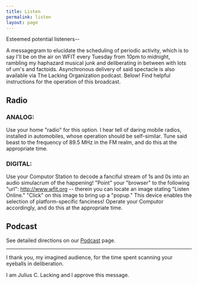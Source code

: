 ```yaml
---
title: Listen
permalink: listen
layout: page
---
```

Esteemed potential listeners--

A messagegram to elucidate the scheduling of periodic activity, which is to say I'll be on the air on WFIT every Tuesday from 10pm to midnight, rambling my haphazard musical junk and deliberating in between with lots of um's and factoids. Asynchronous delivery of said spectacle is also available via The Lacking Organization podcast. Below! Find helpful instructions for the operation of this broadcast.

## Radio

### ANALOG:

Use your home "radio" for this option. I hear tell of daring mobile radios, installed in automobiles, whose operation should be self-similar. Tune said beast to the frequency of 89.5 MHz in the FM realm, and do this at the appropriate time.

### DIGITAL:

Use your Computor Station to decode a fanciful stream of 1s and 0s into an audio simulacrum of the happening! "Point" your "browser" to the following "url": <a href="http://www.wfit.org/" target="_blank">http://www.wfit.org</a> -- therein you can locate an image stating "Listen Online." "Click" on this image to bring up a "popup." This device enables the selection of platform-specific fanciness! Operate your Computor accordingly, and do this at the appropriate time.

## Podcast

See detailed directions on our <a title="Podcast" href="http://www.lacking.org/podcast/">Podcast</a> page.

---

I thank you, my imagined audience, for the time spent scanning your eyeballs in deliberation.

I am Julius C. Lacking and I approve this message.
